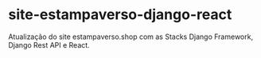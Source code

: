 # site-estampaverso-django-react
Atualização do site estampaverso.shop com as Stacks Django Framework, Django Rest API e React.

